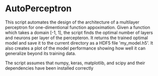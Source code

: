 # AutoPerceptron

This script automates the design of the architecture of a multilayer 
perceptron for one-dimentional function appoximation. Given a function which 
takes a domain [-1, 1], the script finds the optimal number of layers and neurons 
per layer of the percepteron. It returns the trained optimal model and 
save it to the current directory as a HDF5 file 'my_model.h5'. It also creates 
a plot of the model performance showing how well it can generalize beyond its 
training data. 

The script assumes that numpy, keras, matplotlib, and scipy and their 
dependencies have been installed correctly
